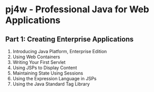 # pj4w - Professional Java for Web Applications

## Part 1: Creating Enterprise Applications

1. Introducing Java Platform, Enterprise Edition  
2. Using Web Containers  
3. Writing Your First Servlet  
4. Using JSPs to Display Content  
5. Maintaining State Using Sessions  
6. Using the Expression Language in JSPs  
7. Using the Java Standard Tag Library  
